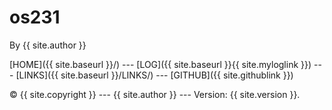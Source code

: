 # os231

By {{ site.author }}

[HOME]({{ site.baseurl }}/) --- [LOG]({{ site.baseurl }}{{ site.myloglink }}) --- [LINKS]({{ site.baseurl }}/LINKS/) --- [GITHUB]({{ site.githublink }})

© {{ site.copyright }} --- {{ site.author }} --- Version: {{ site.version }}. 
